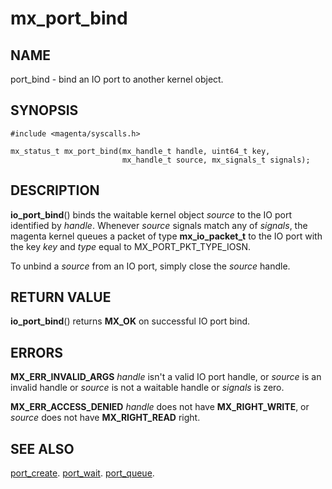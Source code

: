 # mx_port_bind

## NAME

port_bind - bind an IO port to another kernel object.

## SYNOPSIS

```
#include <magenta/syscalls.h>

mx_status_t mx_port_bind(mx_handle_t handle, uint64_t key,
                         mx_handle_t source, mx_signals_t signals);
```

## DESCRIPTION

**io_port_bind**() binds the waitable kernel object *source* to the IO port
identified by *handle*. Whenever *source* signals match any of *signals*, the
magenta kernel queues a packet of type **mx_io_packet_t** to the IO port with
the key *key* and *type* equal to MX_PORT_PKT_TYPE_IOSN.

To unbind a *source* from an IO port, simply close the *source* handle.

## RETURN VALUE

**io_port_bind**() returns **MX_OK** on successful IO port bind.

## ERRORS

**MX_ERR_INVALID_ARGS**  *handle* isn't a valid IO port handle, or *source* is an
invalid handle or *source* is not a waitable handle or *signals* is zero.

**MX_ERR_ACCESS_DENIED** *handle* does not have **MX_RIGHT_WRITE**, or *source*
does not have **MX_RIGHT_READ** right.

## SEE ALSO

[port_create](port_create.md).
[port_wait](port_wait.md).
[port_queue](port_queue.md).
